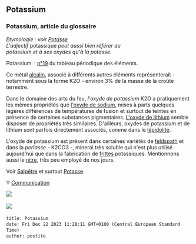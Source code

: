 ## Potassium
### Potassium, article du glossaire
 _Etymologie : voir [Potasse](potassium.html)_  
_L'adjectif_ potassique _peut aussi bien référer au  
potassium et à ses oxydes qu'à la potasse._

Potassium  : [n°19](annexe1.html#k) du tableau périodique des éléments.

Ce métal [alcalin](alcalin.html#metauxalcalins), associé à différents autres éléments représenterait - notamment sous la forme K2O - environ 3% de la masse de la croûte terrestre.

Dans le domaine des arts du feu, _l'oxyde de potassium_ K2O a pratiquement les mêmes propriétés que [l'oxyde de sodium](sodium.html), mises à parts quelques légères différences de températures de fusion et surtout de teintes en présence de certaines substances pigmentaires. [L'oxyde de lithium](lithium.html) semble disposer de propriétés très similaires. D'ailleurs, oxydes de potassium et de lithium sont parfois directement associés, comme dans le [lépidolite](lepidolithe.html).

L'oxyde de potassium est présent dans certaines variétés de [feldspath](feldspath.html) et dans la _perlasse_ - K2CO3 -, minerai très soluble qui n'est plus utilisé aujourd'hui que dans la fabrication de [frittes](fritte.html) potassiques. Mentionnons aussi le [nitre](nitre.html), très peu employé de nos jours.

Voir [Salpêtre](salpetre.html) et surtout [Potasse](potasse.html).



![](images/flechebas.gif) [Communication](http://www.artrealite.com/annonceurs.htm) 

[![](https://cbonvin.fr/sites/regie.artrealite.com/visuels/campagne1.png)](index-2.html#20131014)

![](https://cbonvin.fr/sites/regie.artrealite.com/visuels/campagne2.png)
```
title: Potassium
date: Fri Dec 22 2023 11:28:11 GMT+0100 (Central European Standard Time)
author: postite
```
